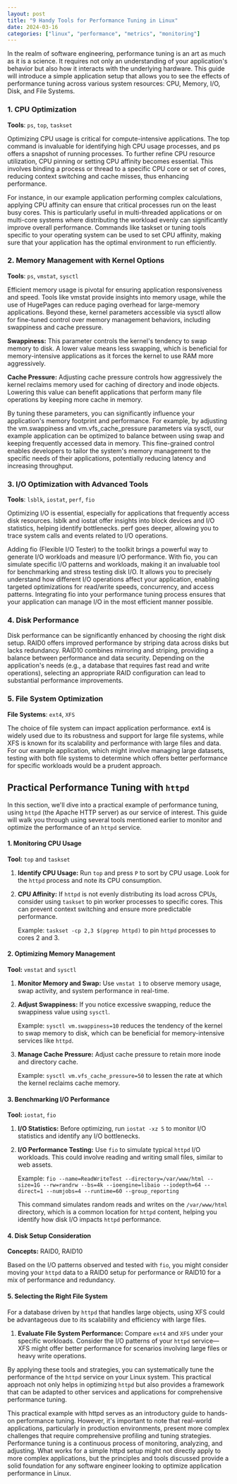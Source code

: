```yaml
---
layout: post
title: "9 Handy Tools for Performance Tuning in Linux"
date: 2024-03-16
categories: ["linux", "performance", "metrics", "monitoring"]
---
```


In the realm of software engineering, performance tuning is an art as much as it is a science. 
It requires not only an understanding of your application's behavior but also how it interacts with the 
underlying hardware. 
This guide will introduce a simple application setup that allows you to see the effects of performance tuning across 
various system resources: CPU, Memory, I/O, Disk, and File Systems.

### 1. CPU Optimization

**Tools**: `ps`, `top`, `taskset`

Optimizing CPU usage is critical for compute-intensive applications. The top command is invaluable for identifying high CPU usage processes, and ps offers a snapshot of running processes. To further refine CPU resource utilization, CPU pinning or setting CPU affinity becomes essential. This involves binding a process or thread to a specific CPU core or set of cores, reducing context switching and cache misses, thus enhancing performance.

For instance, in our example application performing complex calculations, applying CPU affinity can ensure that critical processes run on the least busy cores. This is particularly useful in multi-threaded applications or on multi-core systems where distributing the workload evenly can significantly improve overall performance. Commands like taskset or tuning tools specific to your operating system can be used to set CPU affinity, making sure that your application has the optimal environment to run efficiently.

### 2. Memory Management with Kernel Options

**Tools**: `ps`, `vmstat`, `sysctl`

Efficient memory usage is pivotal for ensuring application responsiveness and speed. Tools like vmstat provide insights into memory usage, while the use of HugePages can reduce paging overhead for large-memory applications. Beyond these, kernel parameters accessible via sysctl allow for fine-tuned control over memory management behaviors, including swappiness and cache pressure.

**Swappiness:** This parameter controls the kernel's tendency to swap memory to disk. A lower value means less swapping, which is beneficial for memory-intensive applications as it forces the kernel to use RAM more aggressively.

**Cache Pressure:** Adjusting cache pressure controls how aggressively the kernel reclaims memory used for caching of directory and inode objects. Lowering this value can benefit applications that perform many file operations by keeping more cache in memory.

By tuning these parameters, you can significantly influence your application's memory footprint and performance. For example, by adjusting the vm.swappiness and vm.vfs_cache_pressure parameters via sysctl, our example application can be optimized to balance between using swap and keeping frequently accessed data in memory. This fine-grained control enables developers to tailor the system's memory management to the specific needs of their applications, potentially reducing latency and increasing throughput.

### 3. I/O Optimization with Advanced Tools

**Tools**: `lsblk`, `iostat`, `perf`, `fio`

Optimizing I/O is essential, especially for applications that frequently access disk resources. lsblk and iostat offer insights into block devices and I/O statistics, helping identify bottlenecks. perf goes deeper, allowing you to trace system calls and events related to I/O operations.

Adding fio (Flexible I/O Tester) to the toolkit brings a powerful way to generate I/O workloads and measure I/O performance. With fio, you can simulate specific I/O patterns and workloads, making it an invaluable tool for benchmarking and stress testing disk I/O. It allows you to precisely understand how different I/O operations affect your application, enabling targeted optimizations for read/write speeds, concurrency, and access patterns. Integrating fio into your performance tuning process ensures that your application can manage I/O in the most efficient manner possible.

### 4. Disk Performance

Disk performance can be significantly enhanced by choosing the right disk setup. RAID0 offers improved performance by striping data across disks but lacks redundancy. RAID10 combines mirroring and striping, providing a balance between performance and data security. Depending on the application's needs (e.g., a database that requires fast read and write operations), selecting an appropriate RAID configuration can lead to substantial performance improvements.

### 5. File System Optimization

**File Systems**: `ext4`, `XFS`

The choice of file system can impact application performance. ext4 is widely used due to its robustness and support for large file systems, while XFS is known for its scalability and performance with large files and data. For our example application, which might involve managing large datasets, testing with both file systems to determine which offers better performance for specific workloads would be a prudent approach.

## Practical Performance Tuning with `httpd`

In this section, we'll dive into a practical example of performance tuning, using `httpd` (the Apache HTTP server) as our service of interest. This guide will walk you through using several tools mentioned earlier to monitor and optimize the performance of an `httpd` service.

#### 1. Monitoring CPU Usage

**Tool:** `top` and `taskset`

1. **Identify CPU Usage:** Run `top` and press `P` to sort by CPU usage. Look for the `httpd` process and note its CPU consumption.

2. **CPU Affinity:** If `httpd` is not evenly distributing its load across CPUs, consider using `taskset` to pin worker processes to specific cores. This can prevent context switching and ensure more predictable performance.

   Example: `taskset -cp 2,3 $(pgrep httpd)` to pin `httpd` processes to cores 2 and 3.

#### 2. Optimizing Memory Management

**Tool:** `vmstat` and `sysctl`

1. **Monitor Memory and Swap:** Use `vmstat 1` to observe memory usage, swap activity, and system performance in real-time.

2. **Adjust Swappiness:** If you notice excessive swapping, reduce the swappiness value using `sysctl`.

   Example: `sysctl vm.swappiness=10` reduces the tendency of the kernel to swap memory to disk, which can be beneficial for memory-intensive services like `httpd`.

3. **Manage Cache Pressure:** Adjust cache pressure to retain more inode and directory cache.

   Example: `sysctl vm.vfs_cache_pressure=50` to lessen the rate at which the kernel reclaims cache memory.

#### 3. Benchmarking I/O Performance

**Tool:** `iostat`, `fio`

1. **I/O Statistics:** Before optimizing, run `iostat -xz 5` to monitor I/O statistics and identify any I/O bottlenecks.

2. **I/O Performance Testing:** Use `fio` to simulate typical `httpd` I/O workloads. This could involve reading and writing small files, similar to web assets.

   Example: `fio --name=ReadWriteTest --directory=/var/www/html --size=1G --rw=randrw --bs=4k --ioengine=libaio --iodepth=64 --direct=1 --numjobs=4 --runtime=60 --group_reporting`

   This command simulates random reads and writes on the `/var/www/html` directory, which is a common location for `httpd` content, helping you identify how disk I/O impacts `httpd` performance.

#### 4. Disk Setup Consideration

**Concepts:** RAID0, RAID10

Based on the I/O patterns observed and tested with `fio`, you might consider moving your `httpd` data to a RAID0 setup for performance or RAID10 for a mix of performance and redundancy.

#### 5. Selecting the Right File System

For a database driven by `httpd` that handles large objects, using XFS could be advantageous due to its scalability and efficiency with large files.

1. **Evaluate File System Performance:** Compare `ext4` and `XFS` under your specific workloads. Consider the I/O patterns of your `httpd` service—XFS might offer better performance for scenarios involving large files or heavy write operations.

By applying these tools and strategies, you can systematically tune the performance of the `httpd` service on your Linux system. This practical approach not only helps in optimizing `httpd` but also provides a framework that can be adapted to other services and applications for comprehensive performance tuning.

This practical example with httpd serves as an introductory guide to hands-on performance tuning. However, it's important to note that real-world applications, particularly in production environments, present more complex challenges that require comprehensive profiling and tuning strategies. Performance tuning is a continuous process of monitoring, analyzing, and adjusting. What works for a simple httpd setup might not directly apply to more complex applications, but the principles and tools discussed provide a solid foundation for any software engineer looking to optimize application performance in Linux.